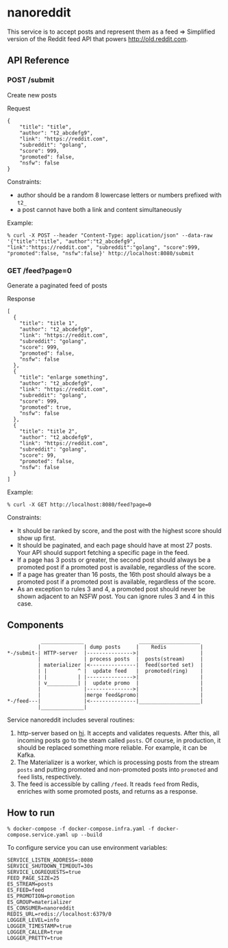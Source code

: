 # nanoreddit

This service is to accept posts and represent them as a feed => Simplified version of the Reddit feed API that powers http://old.reddit.com. 

## API Reference
### POST /submit
Create new posts

Request
```
{
	"title": "title",
	"author": "t2_abcdefg9",
	"link": "https://reddit.com",
	"subreddit": "golang",
	"score": 999,
	"promoted": false,
	"nsfw": false
}
```
Constraints:
* author should be a random 8 lowercase letters or numbers prefixed with `t2_`
* a post cannot have both a link and content simultaneously

Example:
```
% curl -X POST --header "Content-Type: application/json" --data-raw '{"title":"title", "author":"t2_abcdefg9", "link":"https://reddit.com", "subreddit":"golang", "score":999, "promoted":false, "nsfw":false}' http://localhost:8080/submit
```
### GET /feed?page=0
Generate a paginated feed of posts

Response
```
[
  {
    "title": "title 1",
    "author": "t2_abcdefg9",
    "link": "https://reddit.com",
    "subreddit": "golang",
    "score": 999,
    "promoted": false,
    "nsfw": false
  },
  {
    "title": "enlarge something",
    "author": "t2_abcdefg9",
    "link": "https://reddit.com",
    "subreddit": "golang",
    "score": 999,
    "promoted": true,
    "nsfw": false
  },
  {
    "title": "title 2",
    "author": "t2_abcdefg9",
    "link": "https://reddit.com",
    "subreddit": "golang",
    "score": 99,
    "promoted": false,
    "nsfw": false
  }
]
```

Example:
```
% curl -X GET http://localhost:8080/feed?page=0
```

Constraints:
* It should be ranked by score, and the post with the highest score should show up first.
* It should be paginated, and each page should have at most 27 posts. Your API should
support fetching a specific page in the feed.
* If a page has 3 posts or greater, the second post should always be a promoted post if a
promoted post is available, regardless of the score.
* If a page has greater than 16 posts, the 16th post should always be a promoted post if a
promoted post is available, regardless of the score.
* As an exception to rules 3 and 4, a promoted post should never be shown adjacent
to an NSFW post. You can ignore rules 3 and 4 in this case.

## Components
```
           ______________                  ____________________
          |              | dump posts     |    Redis           |
*-/submit-| HTTP-server  |--------------->|                    |
          |              | process posts  |  posts(stream)     |
          | materializer |<---------------|  feed(sorted set)  |
          | |          ^ |  update feed   |  promoted(ring)    |
          | |          | |--------------->|                    |
          | v__________| |  update promo  |                    |
          |              |--------------->|                    |
          |              |merge feed&promo|                    |
*-/feed---|              |<---------------|____________________|
          |______________|
```

Service nanoreddit includes several routines:
1. http-server based on [hi](https://github.com/go-chi/chi). It accepts and validates requests. After this, all incoming posts go to the steam called `posts`. Of course, in production, it should be replaced something more reliable. For example, it can be Kafka.
2. The Materializer is a worker, which is processing posts from the stream `posts` and putting promoted and non-promoted posts into `promoted` and `feed` lists, respectively.
3. The feed is accessible by calling `/feed`. It reads `feed` from Redis, enriches with some promoted posts, and returns as a response.

## How to run

```
% docker-compose -f docker-compose.infra.yaml -f docker-compose.service.yaml up --build
```

To configure service you can use environment variables:
```
SERVICE_LISTEN_ADDRESS=:8080
SERVICE_SHUTDOWN_TIMEOUT=30s
SERVICE_LOGREQUESTS=true
FEED_PAGE_SIZE=25
ES_STREAM=posts
ES_FEED=feed
ES_PROMOTION=promotion
ES_GROUP=materializer
ES_CONSUMER=nanoreddit
REDIS_URL=redis://localhost:6379/0
LOGGER_LEVEL=info
LOGGER_TIMESTAMP=true
LOGGER_CALLER=true
LOGGER_PRETTY=true
```